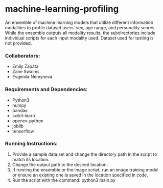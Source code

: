 # machine-learning-profiling
An ensemble of machine learning models that utilize different information modalities to profile dataset users' sex, age range, and personality scores. While the ensemble outputs all modality results, the subdirectories include individual scripts for each input modality used. Dataset used for testing is not provided.

### Collaborators:
- Emily Zapata
- Zane Swaims
- Evgeniia Nemynova

### Requirements and Dependencies:
- Python3
- numpy
- pandas
- scikit-learn
- opencv-python
- joblib
- tensorflow

### Running Instructions:
1) Provide a sample data set and change the directory path in the script to match its location.
2) Change the output path to the desired location.
3) If running the ensemble or the image script, run an image training model or ensure an existing one is saved in the location specified in code.
4) Run the script with the command: python3 main.py
